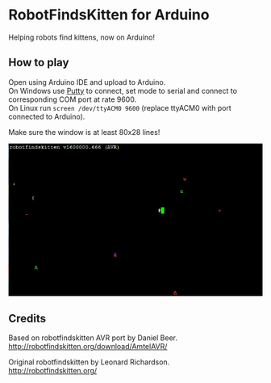 RobotFindsKitten for Arduino
===

Helping robots find kittens, now on Arduino!

## How to play

Open using Arduino IDE and upload to Arduino.   
On Windows use <a href="http://www.chiark.greenend.org.uk/~sgtatham/putty/" target="_blank">Putty</a> to connect, set mode to serial and connect to corresponding COM port at rate 9600.   
On Linux run `screen /dev/ttyACM0 9600` (replace ttyACM0 with port connected to Arduino).

Make sure the window is at least 80x28 lines!

![Screenshot on PuTTY](screenshot.jpg)

## Credits

Based on robotfindskitten AVR port by Daniel Beer.   
http://robotfindskitten.org/download/AmtelAVR/  

Original robotfindskitten by Leonard Richardson.   
http://robotfindskitten.org/
 
